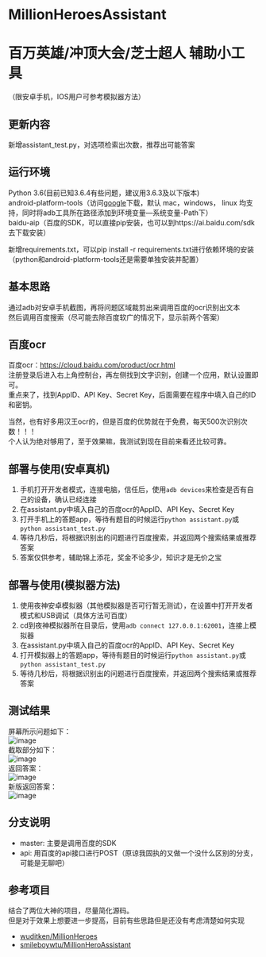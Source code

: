 # MillionHeroesAssistant

# 百万英雄/冲顶大会/芝士超人 辅助小工具<br/>
（限安卓手机，IOS用户可参考模拟器方法）<br/>

## 更新内容
新增assistant_test.py，对选项检索出次数，推荐出可能答案

## 运行环境
Python 3.6(目前已知3.6.4有些问题，建议用3.6.3及以下版本)<br/>
android-platform-tools（访问[google](https://developer.android.google.cn/studio/releases/platform-tools.html)下载，默认 mac，windows， linux 均支持，同时将adb工具所在路径添加到环境变量—系统变量-Path下）<br/>
baidu-aip（百度的SDK，可以直接pip安装，也可以到https://ai.baidu.com/sdk 去下载安装）<br/>

新增requirements.txt，可以pip install -r requirements.txt进行依赖环境的安装（python和android-platform-tools还是需要单独安装并配置）


## 基本思路
通过adb对安卓手机截图，再将问题区域裁剪出来调用百度的ocr识别出文本<br/>
然后调用百度搜索（尽可能去除百度软广的情况下，显示前两个答案）

## 百度ocr
百度ocr：https://cloud.baidu.com/product/ocr.html<br/>
注册登录后进入右上角控制台，再左侧找到文字识别，创建一个应用，默认设置即可。<br/>
重点来了，找到AppID、API Key、Secret Key，后面需要在程序中填入自己的ID和密钥。<br/>

当然，也有好多用汉王ocr的，但是百度的优势就在于免费，每天500次识别次数！！！<br/>
个人认为绝对够用了，至于效果嘛，我测试到现在目前来看还比较可靠。<br/>

## 部署与使用(安卓真机)
1. 手机打开开发者模式，连接电脑，信任后，使用`adb devices`来检查是否有自己的设备，确认已经连接
2. 在assistant.py中填入自己的百度ocr的AppID、API Key、Secret Key
3. 打开手机上的答题app，等待有题目的时候运行`python assistant.py`或`python assistant_test.py`
4. 等待几秒后，将根据识别出的问题进行百度搜索，并返回两个搜索结果或推荐答案
5. 答案仅供参考，辅助锦上添花，奖金不论多少，知识才是无价之宝

## 部署与使用(模拟器方法)
1. 使用夜神安卓模拟器（其他模拟器是否可行暂无测试），在设置中打开开发者模式和USB调试（具体方法可百度）
2. cd到夜神模拟器所在目录后，使用`adb connect 127.0.0.1:62001`，连接上模拟器
3. 在assistant.py中填入自己的百度ocr的AppID、API Key、Secret Key
4. 打开模拟器上的答题app，等待有题目的时候运行`python assistant.py`或`python assistant_test.py`
5. 等待几秒后，将根据识别出的问题进行百度搜索，并返回两个搜索结果或推荐答案


## 测试结果
屏幕所示问题如下：<br/>
![image](https://github.com/yyzhou94/MillionHeroesAssistant/blob/master/screenshot.png?raw=true)<br/>
截取部分如下：<br/>
![image](https://github.com/yyzhou94/MillionHeroesAssistant/blob/master/crop_test1.png?raw=true)<br/>
返回答案：<br/>
![image](https://github.com/yyzhou94/MillionHeroesAssistant/blob/master/1.PNG)<br/>
新版返回答案：<br/>
![image](https://github.com/yyzhou94/MillionHeroesAssistant/blob/master/3.png?raw=true)<br/>
## 分支说明

- master: 主要是调用百度的SDK
- api: 用百度的api接口进行POST（原谅我固执的又做一个没什么区别的分支，可能是无聊吧）

## 参考项目
结合了两位大神的项目，尽量简化源码。<br/>
但是对于效果上想要进一步提高，目前有些思路但是还没有考虑清楚如何实现<br/>
- [wuditken/MillionHeroes](https://github.com/wuditken/MillionHeroes)
- [smileboywtu/MillionHeroAssistant](https://github.com/smileboywtu/MillionHeroAssistant)
